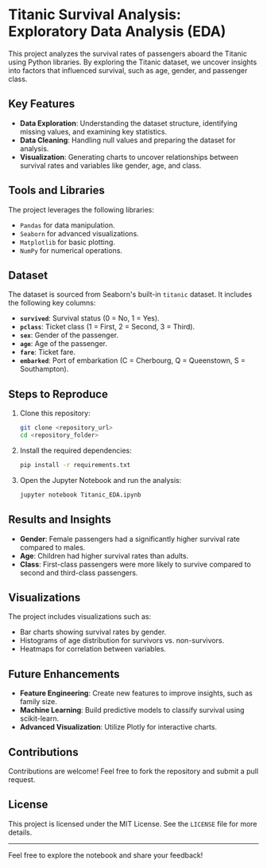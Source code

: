 # Titanic Survival Analysis: Exploratory Data Analysis (EDA)

This project analyzes the survival rates of passengers aboard the Titanic using Python libraries. By exploring the Titanic dataset, we uncover insights into factors that influenced survival, such as age, gender, and passenger class.

## Key Features

- **Data Exploration**: Understanding the dataset structure, identifying missing values, and examining key statistics.
- **Data Cleaning**: Handling null values and preparing the dataset for analysis.
- **Visualization**: Generating charts to uncover relationships between survival rates and variables like gender, age, and class.

## Tools and Libraries

The project leverages the following libraries:
- `Pandas` for data manipulation.
- `Seaborn` for advanced visualizations.
- `Matplotlib` for basic plotting.
- `NumPy` for numerical operations.

## Dataset

The dataset is sourced from Seaborn's built-in `titanic` dataset. It includes the following key columns:
- **`survived`**: Survival status (0 = No, 1 = Yes).
- **`pclass`**: Ticket class (1 = First, 2 = Second, 3 = Third).
- **`sex`**: Gender of the passenger.
- **`age`**: Age of the passenger.
- **`fare`**: Ticket fare.
- **`embarked`**: Port of embarkation (C = Cherbourg, Q = Queenstown, S = Southampton).

## Steps to Reproduce

1. Clone this repository:
   ```bash
   git clone <repository_url>
   cd <repository_folder>
   ```

2. Install the required dependencies:
   ```bash
   pip install -r requirements.txt
   ```

3. Open the Jupyter Notebook and run the analysis:
   ```bash
   jupyter notebook Titanic_EDA.ipynb
   ```

## Results and Insights

- **Gender**: Female passengers had a significantly higher survival rate compared to males.
- **Age**: Children had higher survival rates than adults.
- **Class**: First-class passengers were more likely to survive compared to second and third-class passengers.

## Visualizations

The project includes visualizations such as:
- Bar charts showing survival rates by gender.
- Histograms of age distribution for survivors vs. non-survivors.
- Heatmaps for correlation between variables.

## Future Enhancements

- **Feature Engineering**: Create new features to improve insights, such as family size.
- **Machine Learning**: Build predictive models to classify survival using scikit-learn.
- **Advanced Visualization**: Utilize Plotly for interactive charts.

## Contributions

Contributions are welcome! Feel free to fork the repository and submit a pull request.

## License

This project is licensed under the MIT License. See the `LICENSE` file for more details.

---

Feel free to explore the notebook and share your feedback!
